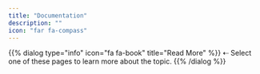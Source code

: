 ```yaml
---
title: "Documentation"
description: ""
icon: "far fa-compass"
---
```

{{% dialog type="info" icon="fa fa-book" title="Read More" %}}
⇠ Select one of these pages to learn more about the topic.
{{% /dialog %}}
